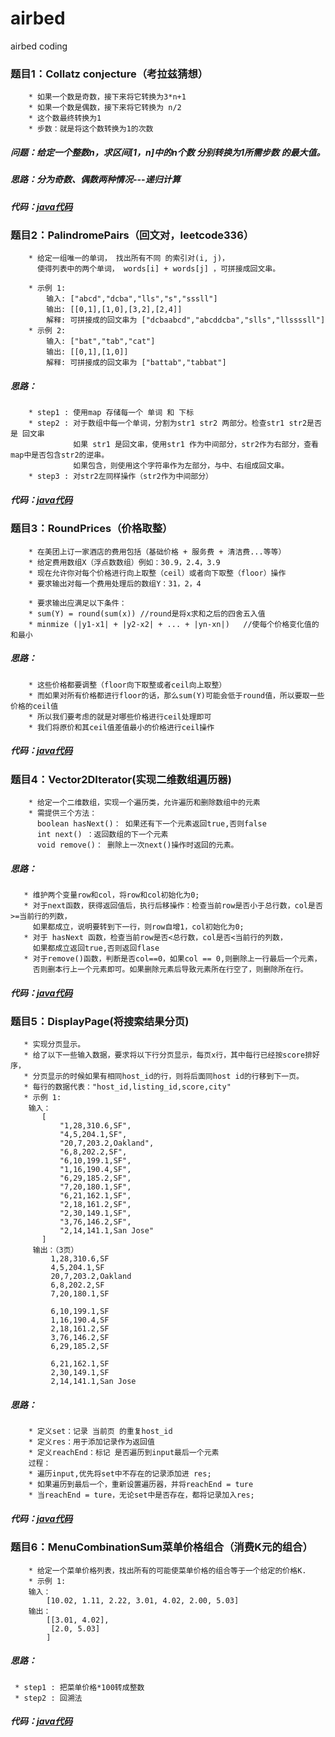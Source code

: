 # airbed
airbed coding

### 题目1：Collatz conjecture（考拉兹猜想）
        * 如果一个数是奇数，接下来将它转换为3*n+1
        * 如果一个数是偶数，接下来将它转换为 n/2
        * 这个数最终转换为1
        * 步数：就是将这个数转换为1的次数
##### 问题：给定一个整数n，求区间[1，n]中的n个数 分别转换为1所需步数 的最大值。
##### 思路：分为奇数、偶数两种情况---递归计算
##### 代码：[java代码](https://github.com/YaJee/airbed/blob/master/src/main/java/collatz_conjecture/CollatzConjecture.java)

### 题目2：PalindromePairs（回文对，leetcode336）
        * 给定一组唯一的单词， 找出所有不同 的索引对(i, j)，
          使得列表中的两个单词， words[i] + words[j] ，可拼接成回文串。
               
        * 示例 1:
            输入: ["abcd","dcba","lls","s","sssll"]
            输出: [[0,1],[1,0],[3,2],[2,4]] 
            解释: 可拼接成的回文串为 ["dcbaabcd","abcddcba","slls","llssssll"]
        * 示例 2:
            输入: ["bat","tab","cat"]
            输出: [[0,1],[1,0]] 
            解释: 可拼接成的回文串为 ["battab","tabbat"]
            
            
##### 思路：
        * step1 : 使用map 存储每一个 单词 和 下标
        * step2 : 对于数组中每一个单词，分割为str1 str2 两部分。检查str1 str2是否是 回文串
                  如果 str1 是回文串，使用str1 作为中间部分，str2作为右部分，查看map中是否包含str2的逆串。
                  如果包含，则使用这个字符串作为左部分，与中、右组成回文串。
        * step3 : 对str2左同样操作（str2作为中间部分）
        
##### 代码：[java代码](https://github.com/YaJee/airbed/blob/master/src/main/java/palindrome_paires/PalindromePairs.java)



### 题目3：RoundPrices（价格取整）
        * 在美团上订一家酒店的费用包括（基础价格 + 服务费 + 清洁费...等等）
        * 给定费用数组X（浮点数数组）例如：30.9，2.4，3.9
        * 现在允许你对每个价格进行向上取整（ceil）或者向下取整（floor）操作
        * 要求输出对每一个费用处理后的数组Y：31，2，4
      
        * 要求输出应满足以下条件：
        * sum(Y) = round(sum(x)) //round是将x求和之后的四舍五入值
        * minmize (|y1-x1| + |y2-x2| + ... + |yn-xn|)	//使每个价格变化值的和最小

##### 思路：
        * 这些价格都要调整（floor向下取整或者ceil向上取整）
        * 而如果对所有价格都进行floor的话，那么sum(Y)可能会低于round值，所以要取一些价格的ceil值
        * 所以我们要考虑的就是对哪些价格进行ceil处理即可
        * 我们将原价和其ceil值差值最小的价格进行ceil操作
      
##### 代码：[java代码](https://github.com/YaJee/airbed/blob/master/src/main/java/round_prices/RoundPrices.java)


### 题目4：Vector2DIterator(实现二维数组遍历器)
        * 给定一个二维数组，实现一个遍历类，允许遍历和删除数组中的元素
        * 需提供三个方法：
          boolean hasNext()： 如果还有下一个元素返回true,否则false
          int next() ：返回数组的下一个元素
          void remove()： 删除上一次next()操作时返回的元素。
##### 思路：         
       * 维护两个变量row和col，将row和col初始化为0;
       * 对于next函数，获得返回值后，执行后移操作：检查当前row是否小于总行数，col是否>=当前行的列数，
         如果都成立，说明要转到下一行，则row自增1，col初始化为0;
       * 对于 hasNext 函数，检查当前row是否<总行数，col是否<当前行的列数，
         如果都成立返回true,否则返回flase
       * 对于remove()函数，判断是否col==0，如果col == 0,则删除上一行最后一个元素，
         否则删本行上一个元素即可。如果删除元素后导致元素所在行空了，则删除所在行。
##### 代码：[java代码](https://github.com/YaJee/airbed/blob/master/src/main/java/vector2d_iterator/Vector2DIterator.java)

### 题目5：DisplayPage(将搜索结果分页)
       * 实现分页显示。
       * 给了以下一些输入数据，要求将以下行分页显示，每页x行，其中每行已经按score排好序，
       * 分页显示的时候如果有相同host_id的行，则将后面同host id的行移到下一页。
       * 每行的数据代表："host_id,listing_id,score,city"
       * 示例 1:
        输入：
           [
               "1,28,310.6,SF",
               "4,5,204.1,SF",
               "20,7,203.2,Oakland",
               "6,8,202.2,SF",
               "6,10,199.1,SF",
               "1,16,190.4,SF",
               "6,29,185.2,SF",
               "7,20,180.1,SF",
               "6,21,162.1,SF",
               "2,18,161.2,SF",
               "2,30,149.1,SF",
               "3,76,146.2,SF",
               "2,14,141.1,San Jose"
           ]
         输出：（3页）
             1,28,310.6,SF
             4,5,204.1,SF
             20,7,203.2,Oakland
             6,8,202.2,SF
             7,20,180.1,SF
              
             6,10,199.1,SF
             1,16,190.4,SF
             2,18,161.2,SF
             3,76,146.2,SF
             6,29,185.2,SF
              
             6,21,162.1,SF
             2,30,149.1,SF
             2,14,141.1,San Jose
             
##### 思路： 
        * 定义set：记录 当前页 的重复host_id
        * 定义res：用于添加记录作为返回值
        * 定义reachEnd：标记 是否遍历到input最后一个元素
        过程：
        * 遍历input,优先将set中不存在的记录添加进 res;
        * 如果遍历到最后一个，重新设置遍历器，并将reachEnd = ture
        * 当reachEnd = ture，无论set中是否存在，都将记录加入res;
##### 代码：[java代码](https://github.com/YaJee/airbed/blob/master/src/main/java/display_page/DisplayPage.java)

### 题目6：MenuCombinationSum菜单价格组合（消费K元的组合）
        * 给定一个菜单价格列表，找出所有的可能使菜单价格的组合等于一个给定的价格K.
        * 示例 1:
        输入：
            [10.02, 1.11, 2.22, 3.01, 4.02, 2.00, 5.03]
        输出：
            [[3.01, 4.02], 
             [2.0, 5.03]
            ]
##### 思路：    
     * step1 : 把菜单价格*100转成整数
     * step2 : 回溯法   
##### 代码：[java代码](https://github.com/YaJee/airbed/blob/master/src/main/java/menu_combination_sum/MenuCombinationSum.java)
    